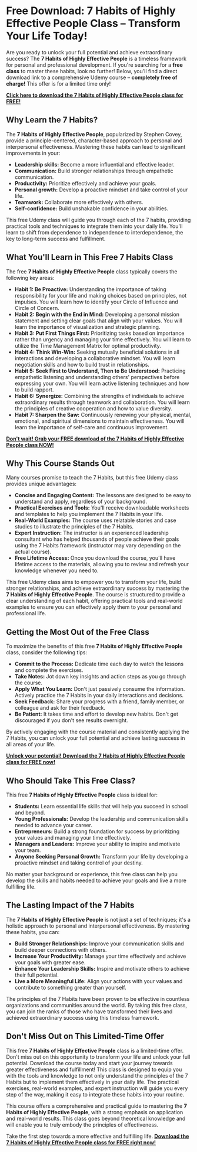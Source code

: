 # Free Download: 7 Habits of Highly Effective People Class – Transform Your Life Today!

Are you ready to unlock your full potential and achieve extraordinary success? The **7 Habits of Highly Effective People** is a timeless framework for personal and professional development. If you're searching for a **free class** to master these habits, look no further! Below, you'll find a direct download link to a comprehensive Udemy course – **completely free of charge!** This offer is for a limited time only!

[**Click here to download the 7 Habits of Highly Effective People class for FREE!**](https://udemywork.com/7-habits-of-highly-effective-people-class)

## Why Learn the 7 Habits?

The **7 Habits of Highly Effective People**, popularized by Stephen Covey, provide a principle-centered, character-based approach to personal and interpersonal effectiveness. Mastering these habits can lead to significant improvements in your:

*   **Leadership skills:** Become a more influential and effective leader.
*   **Communication:** Build stronger relationships through empathetic communication.
*   **Productivity:** Prioritize effectively and achieve your goals.
*   **Personal growth:** Develop a proactive mindset and take control of your life.
*   **Teamwork:** Collaborate more effectively with others.
*   **Self-confidence:** Build unshakable confidence in your abilities.

This free Udemy class will guide you through each of the 7 habits, providing practical tools and techniques to integrate them into your daily life. You'll learn to shift from dependence to independence to interdependence, the key to long-term success and fulfillment.

## What You'll Learn in This Free 7 Habits Class

The free **7 Habits of Highly Effective People** class typically covers the following key areas:

*   **Habit 1: Be Proactive:** Understanding the importance of taking responsibility for your life and making choices based on principles, not impulses. You will learn how to identify your Circle of Influence and Circle of Concern.
*   **Habit 2: Begin with the End in Mind:** Developing a personal mission statement and setting clear goals that align with your values. You will learn the importance of visualization and strategic planning.
*   **Habit 3: Put First Things First:** Prioritizing tasks based on importance rather than urgency and managing your time effectively. You will learn to utilize the Time Management Matrix for optimal productivity.
*   **Habit 4: Think Win-Win:** Seeking mutually beneficial solutions in all interactions and developing a collaborative mindset. You will learn negotiation skills and how to build trust in relationships.
*   **Habit 5: Seek First to Understand, Then to Be Understood:** Practicing empathetic listening and understanding others' perspectives before expressing your own. You will learn active listening techniques and how to build rapport.
*   **Habit 6: Synergize:** Combining the strengths of individuals to achieve extraordinary results through teamwork and collaboration. You will learn the principles of creative cooperation and how to value diversity.
*   **Habit 7: Sharpen the Saw:** Continuously renewing your physical, mental, emotional, and spiritual dimensions to maintain effectiveness. You will learn the importance of self-care and continuous improvement.

[**Don't wait! Grab your FREE download of the 7 Habits of Highly Effective People class NOW!**](https://udemywork.com/7-habits-of-highly-effective-people-class)

## Why This Course Stands Out

Many courses promise to teach the 7 Habits, but this free Udemy class provides unique advantages:

*   **Concise and Engaging Content:** The lessons are designed to be easy to understand and apply, regardless of your background.
*   **Practical Exercises and Tools:** You'll receive downloadable worksheets and templates to help you implement the 7 Habits in your life.
*   **Real-World Examples:** The course uses relatable stories and case studies to illustrate the principles of the 7 Habits.
*   **Expert Instruction:** The instructor is an experienced leadership consultant who has helped thousands of people achieve their goals using the 7 Habits framework (instructor may vary depending on the actual course).
*   **Free Lifetime Access:** Once you download the course, you'll have lifetime access to the materials, allowing you to review and refresh your knowledge whenever you need to.

This free Udemy class aims to empower you to transform your life, build stronger relationships, and achieve extraordinary success by mastering the **7 Habits of Highly Effective People**. The course is structured to provide a clear understanding of each habit, offering practical tools and real-world examples to ensure you can effectively apply them to your personal and professional life.

## Getting the Most Out of the Free Class

To maximize the benefits of this free **7 Habits of Highly Effective People** class, consider the following tips:

*   **Commit to the Process:** Dedicate time each day to watch the lessons and complete the exercises.
*   **Take Notes:** Jot down key insights and action steps as you go through the course.
*   **Apply What You Learn:** Don't just passively consume the information. Actively practice the 7 Habits in your daily interactions and decisions.
*   **Seek Feedback:** Share your progress with a friend, family member, or colleague and ask for their feedback.
*   **Be Patient:** It takes time and effort to develop new habits. Don't get discouraged if you don't see results overnight.

By actively engaging with the course material and consistently applying the 7 Habits, you can unlock your full potential and achieve lasting success in all areas of your life.

[**Unlock your potential! Download the 7 Habits of Highly Effective People class for FREE now!**](https://udemywork.com/7-habits-of-highly-effective-people-class)

## Who Should Take This Free Class?

This free **7 Habits of Highly Effective People** class is ideal for:

*   **Students:** Learn essential life skills that will help you succeed in school and beyond.
*   **Young Professionals:** Develop the leadership and communication skills needed to advance your career.
*   **Entrepreneurs:** Build a strong foundation for success by prioritizing your values and managing your time effectively.
*   **Managers and Leaders:** Improve your ability to inspire and motivate your team.
*   **Anyone Seeking Personal Growth:** Transform your life by developing a proactive mindset and taking control of your destiny.

No matter your background or experience, this free class can help you develop the skills and habits needed to achieve your goals and live a more fulfilling life.

## The Lasting Impact of the 7 Habits

The **7 Habits of Highly Effective People** is not just a set of techniques; it's a holistic approach to personal and interpersonal effectiveness. By mastering these habits, you can:

*   **Build Stronger Relationships:** Improve your communication skills and build deeper connections with others.
*   **Increase Your Productivity:** Manage your time effectively and achieve your goals with greater ease.
*   **Enhance Your Leadership Skills:** Inspire and motivate others to achieve their full potential.
*   **Live a More Meaningful Life:** Align your actions with your values and contribute to something greater than yourself.

The principles of the 7 Habits have been proven to be effective in countless organizations and communities around the world. By taking this free class, you can join the ranks of those who have transformed their lives and achieved extraordinary success using this timeless framework.

## Don't Miss Out on This Limited-Time Offer

This free **7 Habits of Highly Effective People** class is a limited-time offer. Don't miss out on this opportunity to transform your life and unlock your full potential. Download the course today and start your journey towards greater effectiveness and fulfillment! This class is designed to equip you with the tools and knowledge to not only understand the principles of the 7 Habits but to implement them effectively in your daily life. The practical exercises, real-world examples, and expert instruction will guide you every step of the way, making it easy to integrate these habits into your routine.

This course offers a comprehensive and practical guide to mastering the **7 Habits of Highly Effective People**, with a strong emphasis on application and real-world results. This class goes beyond theoretical knowledge and will enable you to truly embody the principles of effectiveness.

Take the first step towards a more effective and fulfilling life. [**Download the 7 Habits of Highly Effective People class for FREE right now!**](https://udemywork.com/7-habits-of-highly-effective-people-class)
